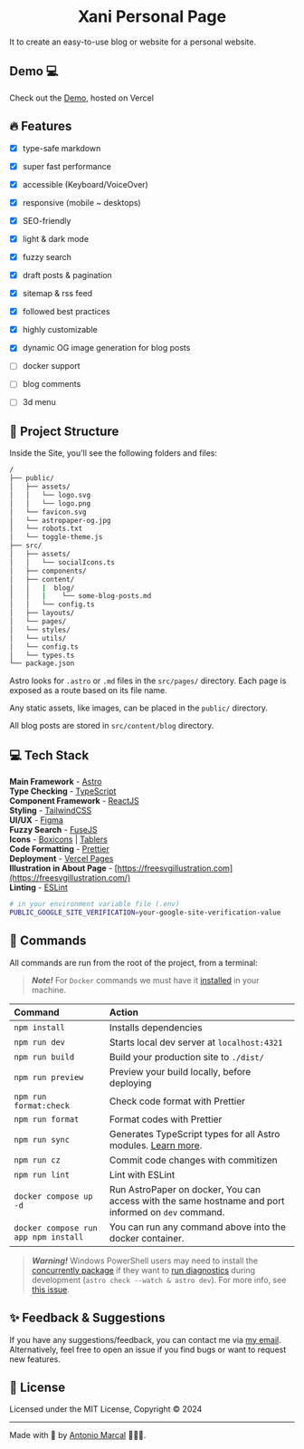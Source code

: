 <h1 align="center">
  Xani Personal Page
</h1>

It to create an easy-to-use blog or website for a personal website.

## Demo 💻

Check out the [Demo](https://xani.pt/), hosted on Vercel

## 🔥 Features

- [x] type-safe markdown
- [x] super fast performance
- [x] accessible (Keyboard/VoiceOver)
- [x] responsive (mobile ~ desktops)
- [x] SEO-friendly
- [x] light & dark mode
- [x] fuzzy search
- [x] draft posts & pagination
- [x] sitemap & rss feed
- [x] followed best practices
- [x] highly customizable
- [x] dynamic OG image generation for blog posts 
- [ ] docker support
- [ ] blog comments
- [ ] 3d menu


## 🚀 Project Structure

Inside the Site, you'll see the following folders and files:

```bash
/
├── public/
│   ├── assets/
│   │   └── logo.svg
│   │   └── logo.png
│   └── favicon.svg
│   └── astropaper-og.jpg
│   └── robots.txt
│   └── toggle-theme.js
├── src/
│   ├── assets/
│   │   └── socialIcons.ts
│   ├── components/
│   ├── content/
│   │   |  blog/
│   │   |    └── some-blog-posts.md
│   │   └── config.ts
│   ├── layouts/
│   └── pages/
│   └── styles/
│   └── utils/
│   └── config.ts
│   └── types.ts
└── package.json
```

Astro looks for `.astro` or `.md` files in the `src/pages/` directory. Each page is exposed as a route based on its file name.

Any static assets, like images, can be placed in the `public/` directory.

All blog posts are stored in `src/content/blog` directory.


## 💻 Tech Stack

**Main Framework** - [Astro](https://astro.build/)  
**Type Checking** - [TypeScript](https://www.typescriptlang.org/)  
**Component Framework** - [ReactJS](https://reactjs.org/)  
**Styling** - [TailwindCSS](https://tailwindcss.com/)  
**UI/UX** - [Figma](https://figma.com)  
**Fuzzy Search** - [FuseJS](https://fusejs.io/)  
**Icons** - [Boxicons](https://boxicons.com/) | [Tablers](https://tabler-icons.io/)  
**Code Formatting** - [Prettier](https://prettier.io/)  
**Deployment** - [Vercel Pages](https://vercel.com/antonio-marcals-projects)  
**Illustration in About Page** - [https://freesvgillustration.com](https://freesvgillustration.com/)  
**Linting** - [ESLint](https://eslint.org)


```bash
# in your environment variable file (.env)
PUBLIC_GOOGLE_SITE_VERIFICATION=your-google-site-verification-value
```

## 🧞 Commands

All commands are run from the root of the project, from a terminal:

> **_Note!_** For `Docker` commands we must have it [installed](https://docs.docker.com/engine/install/) in your machine.

| Command                              | Action                                                                                                                           |
| :----------------------------------- | :------------------------------------------------------------------------------------------------------------------------------- |
| `npm install`                        | Installs dependencies                                                                                                            |
| `npm run dev`                        | Starts local dev server at `localhost:4321`                                                                                      |
| `npm run build`                      | Build your production site to `./dist/`                                                                                          |
| `npm run preview`                    | Preview your build locally, before deploying                                                                                     |
| `npm run format:check`               | Check code format with Prettier                                                                                                  |
| `npm run format`                     | Format codes with Prettier                                                                                                       |
| `npm run sync`                       | Generates TypeScript types for all Astro modules. [Learn more](https://docs.astro.build/en/reference/cli-reference/#astro-sync). |
| `npm run cz`                         | Commit code changes with commitizen                                                                                              |
| `npm run lint`                       | Lint with ESLint                                                                                                                 |
| `docker compose up -d`               | Run AstroPaper on docker, You can access with the same hostname and port informed on `dev` command.                              |
| `docker compose run app npm install` | You can run any command above into the docker container.                                                                         |

> **_Warning!_** Windows PowerShell users may need to install the [concurrently package](https://www.npmjs.com/package/concurrently) if they want to [run diagnostics](https://docs.astro.build/en/reference/cli-reference/#astro-check) during development (`astro check --watch & astro dev`). For more info, see [this issue](https://github.com/satnaing/astro-paper/issues/113).

## ✨ Feedback & Suggestions

If you have any suggestions/feedback, you can contact me via [my email](mailto:xani@gmail.com). Alternatively, feel free to open an issue if you find bugs or want to request new features.

## 📜 License

Licensed under the MIT License, Copyright © 2024

---

Made with 🤍 by [Antonio Marcal](https://xani.pt) 👨🏻‍💻.
